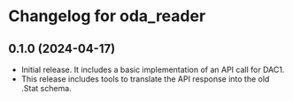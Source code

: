 # Changelog for oda_reader

## 0.1.0 (2024-04-17)
- Initial release. It includes a basic implementation of an API call for DAC1.
- This release includes tools to translate the API response into the old .Stat schema.